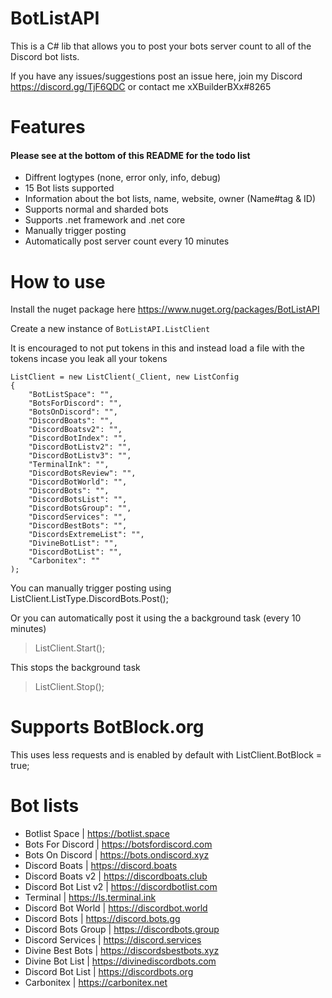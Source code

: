 # BotListAPI
This is a C# lib that allows you to post your bots server count to all of the Discord bot lists.

If you have any issues/suggestions post an issue here, join my Discord https://discord.gg/TjF6QDC or contact me xXBuilderBXx#8265

# Features
#### Please see at the bottom of this README for the todo list
- Diffrent logtypes (none, error only, info, debug)
- 15 Bot lists supported
- Information about the bot lists, name, website, owner (Name#tag & ID)
- Supports normal and sharded bots
- Supports .net framework and .net core
- Manually trigger posting
- Automatically post server count every 10 minutes

# How to use
Install the nuget package here https://www.nuget.org/packages/BotListAPI

Create a new instance of `BotListAPI.ListClient`

It is encouraged to not put tokens in this and instead load a file with the tokens incase you leak all your tokens
```
ListClient = new ListClient(_Client, new ListConfig
{
    "BotListSpace": "",
    "BotsForDiscord": "",
    "BotsOnDiscord": "",
    "DiscordBoats": "",
    "DiscordBoatsv2": "",
    "DiscordBotIndex": "",
    "DiscordBotListv2": "",
    "DiscordBotListv3": "",
    "TerminalInk": "",
    "DiscordBotsReview": "",
    "DiscordBotWorld": "",
    "DiscordBots": "",
    "DiscordBotsList": "",
    "DiscordBotsGroup": "",
    "DiscordServices": "",
    "DiscordBestBots": "",
    "DiscordsExtremeList": "",
    "DivineBotList": "",
    "DiscordBotList": "",
    "Carbonitex": ""
);
```
You can manually trigger posting using
ListClient.ListType.DiscordBots.Post();

Or you can automatically post it using the a background task (every 10 minutes)

> ListClient.Start();

This stops the background task

> ListClient.Stop();

# Supports BotBlock.org

This uses less requests and is enabled by default with ListClient.BotBlock = true;

# Bot lists
- Botlist Space | https://botlist.space
- Bots For Discord | https://botsfordiscord.com
- Bots On Discord | https://bots.ondiscord.xyz
- Discord Boats | https://discord.boats
- Discord Boats v2 | https://discordboats.club
- Discord Bot List v2 | https://discordbotlist.com
- Terminal | https://ls.terminal.ink
- Discord Bot World | https://discordbot.world
- Discord Bots | https://discord.bots.gg
- Discord Bots Group | https://discordbots.group
- Discord Services | https://discord.services
- Divine Best Bots | https://discordsbestbots.xyz
- Divine Bot List | https://divinediscordbots.com
- Discord Bot List | https://discordbots.org 
- Carbonitex | https://carbonitex.net
